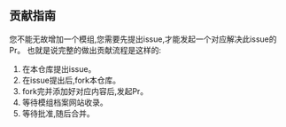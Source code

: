 ## 贡献指南
您不能无故增加一个模组,您需要先提出issue,才能发起一个对应解决此issue的Pr。
也就是说完整的做出贡献流程是这样的:
1. 在本仓库提出issue。
2. 在issue提出后,fork本仓库。
3. fork完并添加好对应内容后,发起Pr。
4. 等待模组档案网站收录。
5. 等待批准,随后合并。
